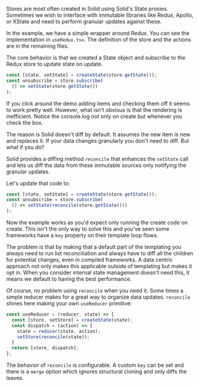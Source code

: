 Stores are most often created in Solid using Solid's State proxies. Sometimes we wish to interface with immutable libraries like Redux, Apollo, or XState and need to perform granular updates against these.

In the example, we have a simple wrapper around Redux. You can see the implementation in `useRedux.tsx`. The definition of the store and the actions are in the remaining files.

The core behavior is that we created a State object and subscribe to the Redux store to update state on update.

```js
const [state, setState] = createState(store.getState());
const unsubscribe = store.subscribe(
  () => setState(store.getState())
);
```
If you click around the demo adding items and checking them off it seems to work pretty well. However, what isn't obvious is that the rendering is inefficient. Notice the console.log not only on create but whenever you check the box.

The reason is Solid doesn't diff by default. It assumes the new item is new and replaces it. If your data changes granularly you don't need to diff. But what if you do?

Solid provides a diffing method `reconcile` that enhances the `setState` call and lets us diff the data from these immutable sources only notifying the granular updates.

Let's update that code to:
```js
const [state, setState] = createState(store.getState());
const unsubscribe = store.subscribe(
  () => setState(reconcile(store.getState()))
);
```
Now the example works as you'd expect only running the create code on create. This isn't the only way to solve this and you've seen some frameworks have a `key` property on their template loop flows.

The problem is that by making that a default part of the templating you always need to run list reconciliation and always have to diff all the children for potential changes, even in compiled frameworks. A data centric approach not only makes this applicable outside of templating but makes it opt in. When you consider internal state management doesn't need this, it means we default to having the best performance.

Of course, no problem using `reconcile` when you need it. Some times a simple reducer makes for a great way to organize data updates. `reconcile` shines here making your own `useReducer` primitive:

```js
const useReducer = (reducer, state) => {
  const [store, setStore] = createState(state);
  const dispatch = (action) => {
    state = reducer(state, action);
    setStore(reconcile(state));
  }
  return [store, dispatch];
};
```

The behavior of `reconcile` is configurable. A custom `key` can be set and there is a `merge` option which ignores structural cloning and only diffs the leaves.